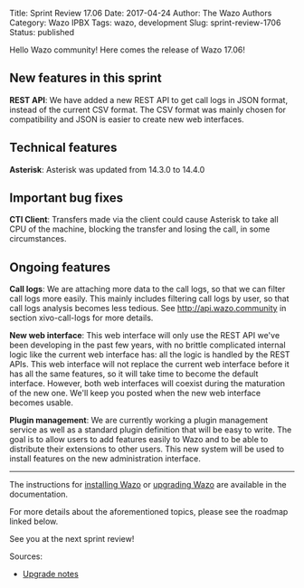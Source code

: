 Title: Sprint Review 17.06
Date: 2017-04-24
Author: The Wazo Authors
Category: Wazo IPBX
Tags: wazo, development
Slug: sprint-review-1706
Status: published

Hello Wazo community! Here comes the release of Wazo 17.06!

New features in this sprint
---------------------------

**REST API**: We have added a new REST API to get call logs in JSON format, instead of the current CSV format. The CSV format was mainly chosen for compatibility and JSON is easier to create new web interfaces.


Technical features
------------------

**Asterisk**: Asterisk was updated from 14.3.0 to 14.4.0

Important bug fixes
-------------------

**CTI Client**: Transfers made via the client could cause Asterisk to take all CPU of the machine, blocking the transfer and losing the call, in some circumstances.


Ongoing features
----------------

**Call logs**: We are attaching more data to the call logs, so that we can filter call logs more easily. This mainly includes filtering call logs by user, so that call logs analysis becomes less tedious. See http://api.wazo.community in section xivo-call-logs for more details.

**New web interface**: This web interface will only use the REST API we've been developing in the past few years, with no brittle complicated internal logic like the current web interface has: all the logic is handled by the REST APIs. This web interface will not replace the current web interface before it has all the same features, so it will take time to become the default interface. However, both web interfaces will coexist during the maturation of the new one. We'll keep you posted when the new web interface becomes usable.

**Plugin management**: We are currently working a plugin management service as well as a standard plugin definition that will be easy to write. The goal is to allow users to add features easily to Wazo and to be able to distribute their extensions to other users. This new system will be used to install features on the new administration interface.

---

The instructions for [installing Wazo](/uc-doc/installation/install-system) or [upgrading Wazo](/uc-doc/upgrade/introduction) are available in the documentation.

For more details about the aforementioned topics, please see the roadmap linked below.

See you at the next sprint review!

Sources:

* [Upgrade notes](http://wazo.readthedocs.io/en/wazo-17.06/upgrade/upgrade.html#upgrade-notes)
